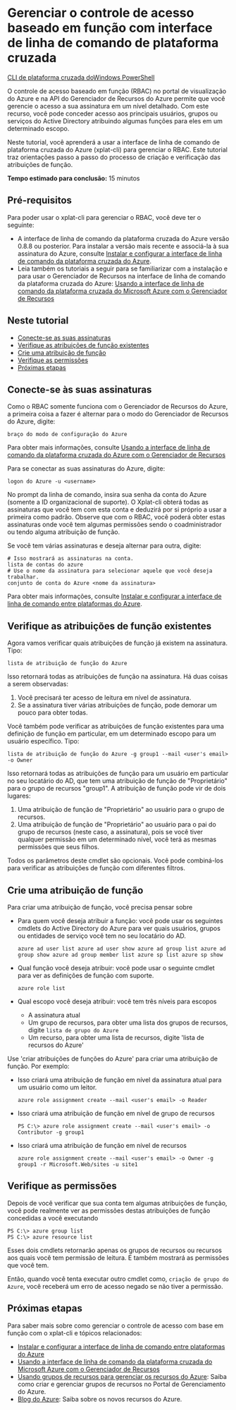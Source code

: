 ﻿<properties 
	pageTitle="Gerenciando o controle de acesso baseado em função com a interface de linha de comando entre plataformas do Azure" 
	description="Gerenciando o controle de acesso baseado em função com a interface de linha de comando entre plataformas" 
	services="" 
	documentationCenter="" 
	authors="guangyang" 
	manager="terrylan" 
	editor="mollybos"/>

<tags 
	ms.service="multiple" 
	ms.workload="multiple" 
	ms.tgt_pltfrm="command-line-interface" 
	ms.devlang="na" 
	ms.topic="article" 
	ms.date="11/26/2014" 
	ms.author="guayan"/>

# Gerenciar o controle de acesso baseado em função com interface de linha de comando de plataforma cruzada #

<div class="dev-center-tutorial-selector sublanding"><a href="/pt-br/documentation/articles/powershell-rbac.md" title="Windows PowerShell" class="current">CLI de plataforma cruzada do</a><a href="/pt-br/documentation/articles/xplat-cli-rbac.md" title="Cross-Platform CLI">Windows PowerShell</a></div>

O controle de acesso baseado em função (RBAC) no portal de visualização do Azure e na API do Gerenciador de Recursos do Azure permite que você gerencie o acesso a sua assinatura em um nível detalhado. Com este recurso, você pode conceder acesso aos principais usuários, grupos ou serviços do Active Directory atribuindo algumas funções para eles em um determinado escopo.

Neste tutorial, você aprenderá a usar a interface de linha de comando de plataforma cruzada do Azure (xplat-cli) para gerenciar o RBAC. Este tutorial traz orientações passo a passo do processo de criação e verificação das atribuições de função.

**Tempo estimado para conclusão:** 15 minutos

## Pré-requisitos ##

Para poder usar o xplat-cli para gerenciar o RBAC, você deve ter o seguinte:

- 	A interface de linha de comando da plataforma cruzada do Azure versão 0.8.8 ou posterior. Para instalar a versão mais recente e associá-la à sua assinatura do Azure, consulte [Instalar e configurar a interface de linha de comando da plataforma cruzada do Azure](http://azure.microsoft.com/documentation/articles/xplat-cli/).
- 	Leia também os tutoriais a seguir para se familiarizar com a instalação e para usar o Gerenciador de Recursos na interface de linha de comando da plataforma cruzada do Azure: [Usando a interface de linha de comando da plataforma cruzada do Microsoft Azure com o Gerenciador de Recursos](http://azure.microsoft.com/documentation/articles/xplat-cli-azure-resource-manager/)

## Neste tutorial ##

* [Conecte-se as suas assinaturas](#connect)
* [Verifique as atribuições de função existentes](#check)
* [Crie uma atribuição de função](#create)
* [Verifique as permissões](#verify)
* [Próximas etapas](#next)

## <a id="connect"></a>Conecte-se às suas assinaturas ##

Como o RBAC somente funciona com o Gerenciador de Recursos do Azure, a primeira coisa a fazer é alternar para o modo do Gerenciador de Recursos do Azure, digite:

    braço do modo de configuração do Azure

Para obter mais informações, consulte [Usando a interface de linha de comando da plataforma cruzada do Azure com o Gerenciador de Recursos](http://azure.microsoft.com/documentation/articles/xplat-cli-azure-resource-manager/)

Para se conectar as suas assinaturas do Azure, digite:

    logon do Azure -u <username>

No prompt da linha de comando, insira sua senha da conta do Azure (somente a ID organizacional de suporte). O Xplat-cli obterá todas as assinaturas que você tem com esta conta e deduzirá por si próprio a usar a primeira como padrão. Observe que com o RBAC, você poderá obter estas assinaturas onde você tem algumas permissões sendo o coadministrador ou tendo alguma atribuição de função. 

Se você tem várias assinaturas e deseja alternar para outra, digite:

    # Isso mostrará as assinaturas na conta.
    lista de contas do azure
    # Use o nome da assinatura para selecionar aquele que você deseja trabalhar.
    conjunto de conta do Azure <nome da assinatura>

Para obter mais informações, consulte [Instalar e configurar a interface de linha de comando entre plataformas do Azure](http://azure.microsoft.com/documentation/articles/xplat-cli/).

## <a id="check"></a>Verifique as atribuições de função existentes ##

Agora vamos verificar quais atribuições de função já existem na assinatura. Tipo:

    lista de atribuição de função do Azure

Isso retornará todas as atribuições de função na assinatura. Há duas coisas a serem observadas:

1. Você precisará ter acesso de leitura em nível de assinatura.
2. Se a assinatura tiver várias atribuições de função, pode demorar um pouco para obter todas.

Você também pode verificar as atribuições de função existentes para uma definição de função em particular, em um determinado escopo para um usuário específico. Tipo:

    lista de atribuição de função do Azure -g group1 --mail <user's email> -o Owner

Isso retornará todas as atribuições de função para um usuário em particular no seu locatário do AD, que tem uma atribuição de função de "Proprietário" para o grupo de recursos "group1". A atribuição de função pode vir de dois lugares:

1. Uma atribuição de função de "Proprietário" ao usuário para o grupo de recursos.
2. Uma atribuição de função de "Proprietário" ao usuário para o pai do grupo de recursos (neste caso, a assinatura), pois se você tiver qualquer permissão em um determinado nível, você terá as mesmas permissões que seus filhos.

Todos os parâmetros deste cmdlet são opcionais. Você pode combiná-los para verificar as atribuições de função com diferentes filtros.

## <a id="create"></a>Crie uma atribuição de função ##

Para criar uma atribuição de função, você precisa pensar sobre

- Para quem você deseja atribuir a função: você pode usar os seguintes cmdlets do Active Directory do Azure para ver quais usuários, grupos ou entidades de serviço você tem no seu locatário do AD.

    `azure ad user list
    azure ad user show
    azure ad group list
    azure ad group show
    azure ad group member list
    azure sp list
    azure sp show`

- Qual função você deseja atribuir: você pode usar o seguinte cmdlet para ver as definições de função com suporte.

    `azure role list`

- Qual escopo você deseja atribuir: você tem três níveis para escopos

    - A assinatura atual
    - Um grupo de recursos, para obter uma lista dos grupos de recursos, digite `lista de grupo do Azure`
    - Um recurso, para obter uma lista de recursos, digite 'lista de recursos do Azure'

Use 'criar atribuições de funções do Azure' para criar uma atribuição de função. Por exemplo:

 - Isso criará uma atribuição de função em nível da assinatura atual para um usuário como um leitor.

    `azure role assignment create --mail <user's email> -o Reader`

- Isso criará uma atribuição de função em nível de grupo de recursos

    `PS C:\> azure role assignment create --mail <user's email> -o Contributor -g group1`

- Isso criará uma atribuição de função em nível de recursos

    `azure role assignment create --mail <user's email> -o Owner -g group1 -r Microsoft.Web/sites -u site1`

## <a id="verify"></a>Verifique as permissões ##

Depois de você verificar que sua conta tem algumas atribuições de função, você pode realmente ver as permissões destas atribuições de função concedidas a você executando

    PS C:\> azure group list
    PS C:\> azure resource list

Esses dois cmdlets retornarão apenas os grupos de recursos ou recursos aos quais você tem permissão de leitura. E também mostrará as permissões que você tem.

Então, quando você tenta executar outro cmdlet como, `criação de grupo do Azure`, você receberá um erro de acesso negado se não tiver a permissão.

## <a id="next"></a>Próximas etapas ##

Para saber mais sobre como gerenciar o controle de acesso com base em função com o xplat-cli e tópicos relacionados:

- [Instalar e configurar a interface de linha de comando entre plataformas do Azure](http://azure.microsoft.com/documentation/articles/xplat-cli/)
- [Usando a interface de linha de comando da plataforma cruzada do Microsoft Azure com o Gerenciador de Recursos](http://azure.microsoft.com/documentation/articles/xplat-cli-azure-resource-manager/)
- [Usando grupos de recursos para gerenciar os recursos do Azure](http://azure.microsoft.com/documentation/articles/azure-preview-portal-using-resource-groups): Saiba como criar e gerenciar grupos de recursos no Portal de Gerenciamento do Azure.
- [Blog do Azure](http://blogs.msdn.com/windowsazure): Saiba sobre os novos recursos do Azure.

<!--HONumber=46--> 
